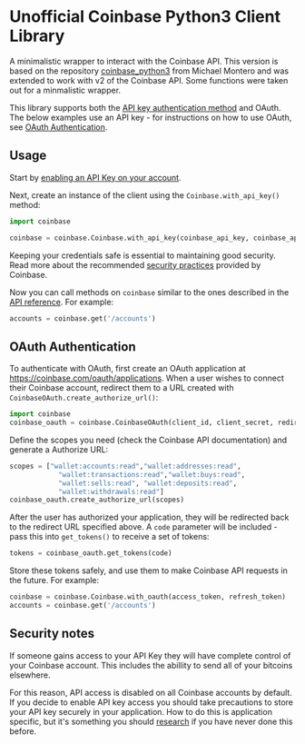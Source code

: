 # Unofficial Coinbase Python3 Client Library

A minimalistic wrapper to interact with the Coinbase API. 
This version is based on the repository [coinbase_python3](https://github.com/resy/coinbase_python3) from Michael Montero and was extended to work with v2 of the Coinbase API.
Some functions were taken out for a minmalistic wrapper.

This library supports both the [API key authentication method](https://coinbase.com/docs/api/overview) and OAuth. The below examples use an API key - for instructions on how to use OAuth, see [OAuth Authentication](#oauth-authentication).

## Usage

Start by [enabling an API Key on your account](https://coinbase.com/settings/api).

Next, create an instance of the client using the `Coinbase.with_api_key()` method:

```python
import coinbase

coinbase = coinbase.Coinbase.with_api_key(coinbase_api_key, coinbase_api_secret)
```

Keeping your credentials safe is essential to maintaining good security.  Read more about the recommended [security practices](https://coinbase.com/docs/api/overview#security) provided by Coinbase.

Now you can call methods on `coinbase` similar to the ones described in the [API reference](https://coinbase.com/api/doc).  For example:

```python
accounts = coinbase.get('/accounts')
```
## OAuth Authentication

To authenticate with OAuth, first create an OAuth application at https://coinbase.com/oauth/applications.  When a user wishes to connect their Coinbase account, redirect them to a URL created with `CoinbaseOAuth.create_authorize_url()`:

```python
import coinbase
coinbase_oauth = coinbase.CoinbaseOAuth(client_id, client_secret, redirect_url)
```

Define the scopes you need (check the Coinbase API documentation) and generate a Authorize URL:

```python
scopes = ["wallet:accounts:read","wallet:addresses:read",
            "wallet:transactions:read","wallet:buys:read",
            "wallet:sells:read", "wallet:deposits:read",
            "wallet:withdrawals:read"]
coinbase_oauth.create_authorize_url(scopes)
```

After the user has authorized your application, they will be redirected back to the redirect URL specified above. A `code` parameter will be included - pass this into `get_tokens()` to receive a set of tokens:

```python
tokens = coinbase_oauth.get_tokens(code)
```

Store these tokens safely, and use them to make Coinbase API requests in the future. For example:

```python
coinbase = coinbase.Coinbase.with_oauth(access_token, refresh_token)
accounts = coinbase.get('/accounts')
```

## Security notes

If someone gains access to your API Key they will have complete control of your Coinbase account.  This includes the abillity to send all of your bitcoins elsewhere.

For this reason, API access is disabled on all Coinbase accounts by default.  If you decide to enable API key access you should take precautions to store your API key securely in your application.  How to do this is application specific, but it's something you should [research](http://programmers.stackexchange.com/questions/65601/is-it-smart-to-store-application-keys-ids-etc-directly-inside-an-application) if you have never done this before.
